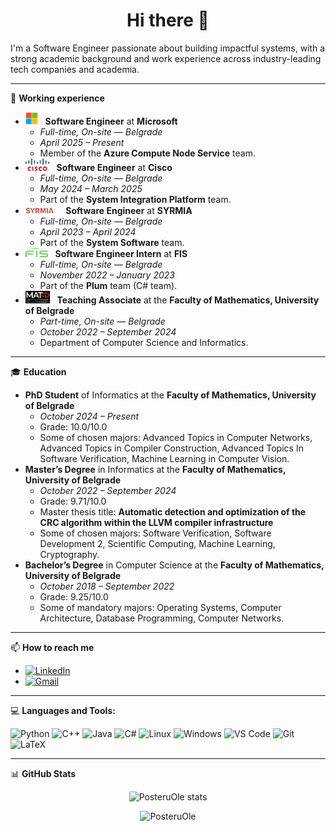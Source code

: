 <h1 align="center">Hi there 👋</h1>

I'm a Software Engineer passionate about building impactful systems, with a strong academic background and work experience across industry-leading tech companies and academia.

---
💼 **Working experience**


- <img src="assets/Microsoft_logo.svg" alt="Microsoft" height="20"/> &nbsp; **Software Engineer** at **Microsoft**
  - *Full-time, On-site — Belgrade*
  - *April 2025 – Present*
  - Member of the **Azure Compute Node Service** team.
- <img src="assets/Cisco_logo.svg" alt="Cisco" height="20"/> &nbsp; **Software Engineer** at **Cisco**
  - *Full-time, On-site — Belgrade*
  - *May 2024 – March 2025*
  - Part of the **System Integration Platform** team.   
- <img src="assets/syrmia-logo.png" alt="SYRMIA" height="15"/> **Software Engineer** at **SYRMIA**
  - *Full-time, On-site — Belgrade*
  - *April 2023 – April 2024*
  - Part of the **System Software** team.
- <img src="assets/FIS_logo.svg" alt="FIS" height="15"/> &nbsp; **Software Engineer Intern** at **FIS**
  - *Full-time, On-site — Belgrade*
  - *November 2022 – January 2023*
  - Part of the **Plum** team (C# team).
- <img src="assets/org_matf.png" alt="MATF" height="20"/> &nbsp; **Teaching Associate** at the **Faculty of Mathematics, University of Belgrade**
  - *Part-time, On-site — Belgrade*
  - *October 2022 – September 2024*
  - Department of Computer Science and Informatics. 

---

🎓 **Education**

- **PhD Student** of Informatics at the **Faculty of Mathematics, University of Belgrade**
  - *October 2024 – Present*
  - Grade: 10.0/10.0
  - Some of chosen majors: Advanced Topics in Computer Networks, Advanced Topics in Compiler Construction, Advanced Topics In Software Verification, Machine Learning in Computer Vision. 
- **Master’s Degree** in Informatics at the **Faculty of Mathematics, University of Belgrade**
  - *October 2022 – September 2024*
  - Grade: 9.71/10.0
  - Master thesis title: **Automatic detection and optimization of the CRC algorithm within the LLVM compiler infrastructure**
  - Some of chosen majors: Software Verification, Software Development 2, Scientific Computing, Machine Learning, Cryptography. 
- **Bachelor’s Degree** in Computer Science at the **Faculty of Mathematics, University of Belgrade**
  - *October 2018 – September 2022*
  - Grade: 9.25/10.0
  - Some of mandatory majors: Operating Systems, Computer Architecture, Database Programming, Computer Networks.

 
---

📫 **How to reach me**

- [![LinkedIn](https://img.shields.io/badge/LinkedIn-blue?style=flat&logo=linkedin&logoColor=white)](https://www.linkedin.com/in/petar-te%C5%A1i%C4%87-11b667220/)
- [![Gmail](https://img.shields.io/badge/Gmail-D14836?style=flat&logo=gmail&logoColor=white)](mailto:posteru.ole@gmail.com)

---

💻 **Languages and Tools:**

![Python](https://img.shields.io/badge/Python-3776AB?style=flat&logo=python&logoColor=white)
![C++](https://img.shields.io/badge/C++-00599C?style=flat&logo=c%2B%2B&logoColor=white)
![Java](https://img.shields.io/badge/Java-007396?style=flat&logo=java&logoColor=white)
![C#](https://img.shields.io/badge/C%23-239120?style=flat&logo=c-sharp&logoColor=white)
![Linux](https://img.shields.io/badge/Linux-FCC624?style=flat&logo=linux&logoColor=black)
![Windows](https://img.shields.io/badge/Windows-0078D6?style=flat&logo=windows&logoColor=white)
![VS Code](https://img.shields.io/badge/VS_Code-007ACC?style=flat&logo=visual-studio-code&logoColor=white)
![Git](https://img.shields.io/badge/Git-F05032?style=flat&logo=git&logoColor=white)
![LaTeX](https://img.shields.io/badge/LaTeX-008080?style=flat&logo=latex&logoColor=white)

---

📊 **GitHub Stats**

<p align="center">
  <img src="https://github-readme-stats.vercel.app/api?username=PosteruOle&show_icons=true&theme=radical" alt="PosteruOle stats" />
</p>

<p align="center">
  <img src="https://komarev.com/ghpvc/?username=PosteruOle&label=Profile%20views&color=0e75b6&style=flat" alt="PosteruOle" />
</p>

